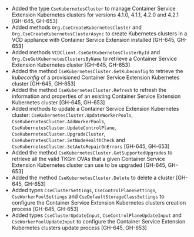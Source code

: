 * Added the type `CseKubernetesCluster` to manage Container Service Extension Kubernetes clusters for versions 4.1.0, 4.1.1,
  4.2.0 and 4.2.1 [GH-645, GH-653]
* Added methods `Org.CseCreateKubernetesCluster` and `Org.CseCreateKubernetesClusterAsync` to create Kubernetes clusters
  in a VCD appliance with Container Service Extension installed [GH-645, GH-653]
* Added methods `VCDClient.CseGetKubernetesClusterById` and `Org.CseGetKubernetesClustersByName` to retrieve a
  Container Service Extension Kubernetes cluster [GH-645, GH-653]
* Added the method `CseKubernetesCluster.GetKubeconfig` to retrieve the *kubeconfig* of a provisioned Container Service
  Extension Kubernetes cluster [GH-645, GH-653]
* Added the method `CseKubernetesCluster.Refresh` to refresh the information and properties of an existing Container
  Service Extension Kubernetes cluster [GH-645, GH-653]
* Added methods to update a Container Service Extension Kubernetes cluster: `CseKubernetesCluster.UpdateWorkerPools`,
  `CseKubernetesCluster.AddWorkerPools`, `CseKubernetesCluster.UpdateControlPlane`, `CseKubernetesCluster.UpgradeCluster`,
  `CseKubernetesCluster.SetNodeHealthCheck` and `CseKubernetesCluster.SetAutoRepairOnErrors` [GH-645, GH-653]
* Added the method  `CseKubernetesCluster.GetSupportedUpgrades` to retrieve all the valid TKGm OVAs that a given Container
  Service Extension Kubernetes cluster can use to be upgraded [GH-645, GH-653]
* Added the method `CseKubernetesCluster.Delete` to delete a cluster [GH-645, GH-653]
* Added types `CseClusterSettings`, `CseControlPlaneSettings`, `CseWorkerPoolSettings` and `CseDefaultStorageClassSettings`
  to configure the Container Service Extension Kubernetes clusters creation process [GH-645, GH-653]
* Added types `CseClusterUpdateInput`, `CseControlPlaneUpdateInput` and `CseWorkerPoolUpdateInput` to configure the
  Container Service Extension Kubernetes clusters update process [GH-645, GH-653]
